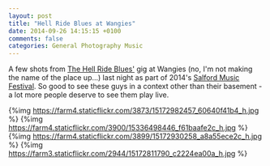 ```yaml
---
layout: post
title: "Hell Ride Blues at Wangies"
date: 2014-09-26 14:15:15 +0100
comments: false
categories: General Photography Music
---
```


A few shots from [The Hell Ride Blues'](https://www.facebook.com/pages/The-Hell-Ride-Blues/120158028013667) gig at Wangies (no, I'm not making the name
of the place up...) last night as part of 2014's [Salford Music Festival](http://www.salfordmusicfestival.co.uk/).  So
good to see these guys in a context other than their basement - a lot more
people deserve to see them play live.

{%img https://farm4.staticflickr.com/3873/15172982457_60640f41b4_h.jpg %}
{%img https://farm4.staticflickr.com/3900/15336498446_f61baafe2c_h.jpg %}
{%img https://farm4.staticflickr.com/3899/15172930258_a8a55ece2c_h.jpg %}
{%img https://farm3.staticflickr.com/2944/15172811790_c2224ea00a_h.jpg %}


